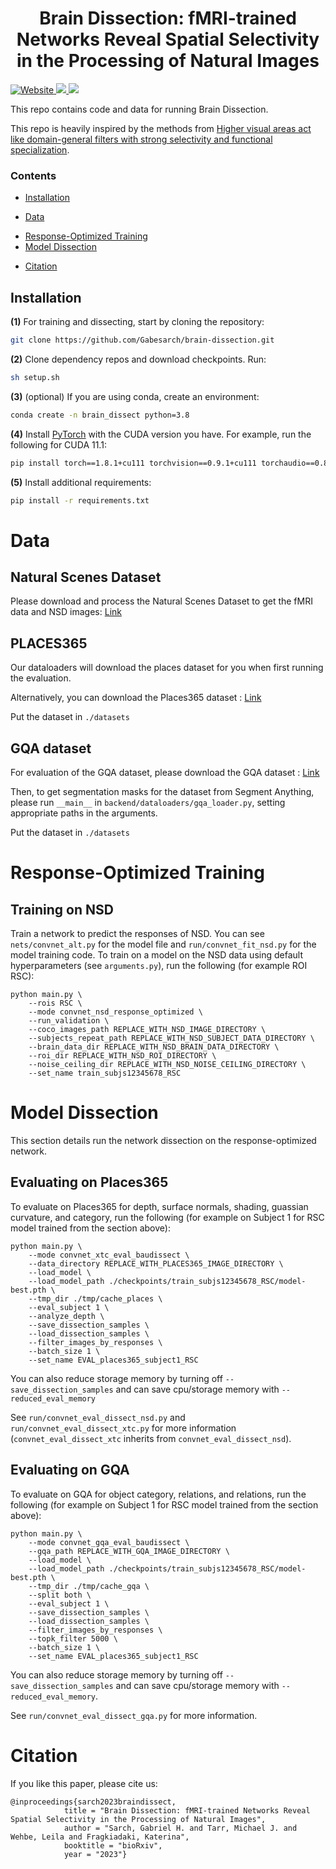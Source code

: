 <h1 align="center">
    Brain Dissection: fMRI-trained Networks Reveal Spatial Selectivity in the Processing of Natural Images
</h1>

<p align="left">
<!--     <a href="//github.com/allenai/ai2thor-rearrangement/blob/main/LICENSE">
        <!-- ai2thor-rearrangement wasn't identifiable by GitHub (on the day this was added), so using the same one as ai2thor -->
<!--         <img alt="License" src="https://img.shields.io/github/license/allenai/ai2thor.svg?color=blue">
    </a> -->
    <a href="https://brain-dissection.github.io/" target="_blank">
        <img alt="Website" src="https://img.shields.io/badge/website-BrainDissection-orange">
    </a>
<!--     <a href="//github.com/allenai/ai2thor-rearrangement/releases">
        <img alt="GitHub release" src="https://img.shields.io/github/release/allenai/ai2thor-rearrangement.svg">
    </a> -->
    <a href="" target="_blank">
        <img src="https://img.shields.io/badge/arXiv-2103.16544-<COLOR>">
    </a>
<!--     <a href="//arxiv.org/abs/2103.16544" target="_blank">
        <img src="https://img.shields.io/badge/venue-CVPR 2021-blue">
    </a> -->
    <a href="" target="_blank">
        <img src="https://img.shields.io/badge/video-YouTube-red">
    </a>
<!--     <a href="https://join.slack.com/t/ask-prior/shared_invite/zt-oq4z9u4i-QR3kgpeeTAymEDkNpZmCcg" target="_blank">
        <img src="https://img.shields.io/badge/questions-Ask PRIOR Slack-blue">
    </a> -->
</p>

This repo contains code and data for running Brain Dissection. 

This repo is heavily inspired by the methods from [Higher visual areas act like domain-general filters with strong selectivity and functional specialization](https://www.biorxiv.org/content/10.1101/2022.03.16.484578v2).

### Contents
<!--
# To create the table of contents, move the [TOC] line outside of this comment
# and then run the below Python block.
[TOC]
import markdown
with open("README.md", "r") as f:
    a = markdown.markdown(f.read(), extensions=["toc"])
    print(a[:a.index("</div>") + 6])
-->
<div class="toc">
<ul>
<li><a href="#installation"> Installation </a></li><ul>
</ul>
<li><a href="#Data"> Data</a></li><ul>
</ul>
<li><a href="#Response-Optimized-Training"> Response-Optimized Training</a><ul>
</ul>
<li><a href="#Model-Dissection"> Model Dissection</a></li><ul>
</ul>
<li><a href="#citation"> Citation </a></li><ul>
</ul>
</ul>
</div>

## Installation 
<!-- **Note:** We have tested this on a remote cluster with CUDA versions 10.2 and 11.1. The dependencies are for running the full TIDEE system. A reduced environment can be used if only running the tidy task and not the TIDEE networks.  -->

**(1)** For training and dissecting, start by cloning the repository:
```bash
git clone https://github.com/Gabesarch/brain-dissection.git
```

**(2)** Clone dependency repos and download checkpoints. Run:
```bash
sh setup.sh
```

**(3)** (optional) If you are using conda, create an environment: 
```bash
conda create -n brain_dissect python=3.8
```

**(4)** Install [PyTorch](https://pytorch.org/get-started/locally/) with the CUDA version you have. For example, run the following for CUDA 11.1: 
```bash
pip install torch==1.8.1+cu111 torchvision==0.9.1+cu111 torchaudio==0.8.1 -f https://download.pytorch.org/whl/torch_stable.html
```

**(5)** Install additional requirements: 
```bash
pip install -r requirements.txt
```

# Data

## Natural Scenes Dataset
Please download and process the Natural Scenes Dataset to get the fMRI data and NSD images: [Link](https://naturalscenesdataset.org/)

## PLACES365
Our dataloaders will download the places dataset for you when first running the evaluation.

Alternatively, you can download the Places365 dataset : [Link](http://places2.csail.mit.edu/)

Put the dataset in `./datasets`

## GQA dataset
For evaluation of the GQA dataset, please download the GQA dataset : [Link](https://cs.stanford.edu/people/dorarad/gqa/download.html)

Then, to get segmentation masks for the dataset from Segment Anything, please run `__main__` in `backend/dataloaders/gqa_loader.py`, setting appropriate paths in the arguments. 

Put the dataset in `./datasets`

# Response-Optimized Training

## Training on NSD
Train a network to predict the responses of NSD. You can see `nets/convnet_alt.py` for the model file and `run/convnet_fit_nsd.py` for the model training code. To train on a model on the NSD data using default hyperparameters (see `arguments.py`), run the following (for example ROI RSC):
```
python main.py \
    --rois RSC \
    --mode convnet_nsd_response_optimized \
    --run_validation \
    --coco_images_path REPLACE_WITH_NSD_IMAGE_DIRECTORY \
    --subjects_repeat_path REPLACE_WITH_NSD_SUBJECT_DATA_DIRECTORY \
    --brain_data_dir REPLACE_WITH_NSD_BRAIN_DATA_DIRECTORY \
    --roi_dir REPLACE_WITH_NSD_ROI_DIRECTORY \
    --noise_ceiling_dir REPLACE_WITH_NSD_NOISE_CEILING_DIRECTORY \
    --set_name train_subjs12345678_RSC
```

# Model Dissection
This section details run the network dissection on the response-optimized network.

## Evaluating on Places365
To evaluate on Places365 for depth, surface normals, shading, guassian curvature, and category, run the following (for example on Subject 1 for RSC model trained from the section above):
```
python main.py \
    --mode convnet_xtc_eval_baudissect \
    --data_directory REPLACE_WITH_PLACES365_IMAGE_DIRECTORY \
    --load_model \
    --load_model_path ./checkpoints/train_subjs12345678_RSC/model-best.pth \
    --tmp_dir ./tmp/cache_places \
    --eval_subject 1 \
    --analyze_depth \
    --save_dissection_samples \
    --load_dissection_samples \
    --filter_images_by_responses \
    --batch_size 1 \
    --set_name EVAL_places365_subject1_RSC
```

You can also reduce storage memory by turning off `--save_dissection_samples` and can save cpu/storage memory with `--reduced_eval_memory`

See `run/convnet_eval_dissect_nsd.py` and `run/convnet_eval_dissect_xtc.py` for more information (`convnet_eval_dissect_xtc` inherits from `convnet_eval_dissect_nsd`).

## Evaluating on GQA

To evaluate on GQA for object category, relations, and relations, run the following (for example on Subject 1 for RSC model trained from the section above):
```
python main.py \
    --mode convnet_gqa_eval_baudissect \
    --gqa_path REPLACE_WITH_GQA_IMAGE_DIRECTORY \
    --load_model \
    --load_model_path ./checkpoints/train_subjs12345678_RSC/model-best.pth \
    --tmp_dir ./tmp/cache_gqa \
    --split both \
    --eval_subject 1 \
    --save_dissection_samples \
    --load_dissection_samples \
    --filter_images_by_responses \
    --topk_filter 5000 \
    --batch_size 1 \
    --set_name EVAL_places365_subject1_RSC
```

You can also reduce storage memory by turning off `--save_dissection_samples` and can save cpu/storage memory with `--reduced_eval_memory`. 

See `run/convnet_eval_dissect_gqa.py` for more information.

# Citation
If you like this paper, please cite us:
```
@inproceedings{sarch2023braindissect,
            title = "Brain Dissection: fMRI-trained Networks Reveal Spatial Selectivity in the Processing of Natural Images",
            author = "Sarch, Gabriel H. and Tarr, Michael J. and Wehbe, Leila and Fragkiadaki, Katerina", 
            booktitle = "bioRxiv",
            year = "2023"}
```

